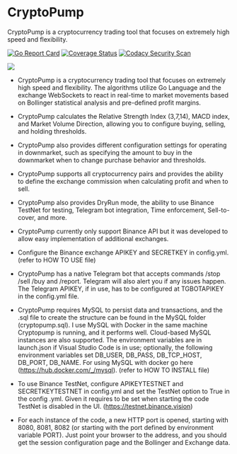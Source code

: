 # CryptoPump

CryptoPump is a cryptocurrency trading tool that focuses on extremely high speed and flexibility.

[![Go Report Card](https://goreportcard.com/badge/github.com/aleibovici/cryptopump)](https://goreportcard.com/report/github.com/aleibovici/cryptopump)
[![Coverage Status](https://coveralls.io/repos/github/aleibovici/cryptopump/badge.svg?branch=main)](https://coveralls.io/github/aleibovici/cryptopump?branch=main)
[![Codacy Security Scan](https://github.com/aleibovici/cryptopump/actions/workflows/codacy-analysis.yml/badge.svg?branch=main)](https://github.com/aleibovici/cryptopump/actions/workflows/codacy-analysis.yml)

![](https://github.com/aleibovici/img/blob/main/cryptopump_screen.png?raw=true)

- CryptoPump is a cryptocurrency trading tool that focuses on extremely high speed and flexibility. The algorithms utilize Go Language and the exchange WebSockets to react in real-time to market movements based on Bollinger statistical analysis and pre-defined profit margins.

- CryptoPump calculates the Relative Strength Index (3,7,14), MACD index, and Market Volume Direction, allowing you to configure buying, selling, and holding thresholds.

- CryptoPump also provides different configuration settings for operating in downmarket, such as specifying the amount to buy in the downmarket when to change purchase behavior and thresholds.

- CryptoPump supports all cryptocurrency pairs and provides the ability to define the exchange commission when calculating profit and when to sell.

- CryptoPump also provides DryRun mode, the ability to use Binance TestNet for testing, Telegram bot integration, Time enforcement, Sell-to-cover, and more.

- CryptoPump currently only support Binance API but it was developed to allow easy implementation of additional exchanges.

- Configure the Binance exchange APIKEY and SECRETKEY in config.yml. (refer to HOW TO USE file)

- CryptoPump has a native Telegram bot that accepts commands /stop /sell /buy and /report. Telegram will also alert you if any issues happen. The Telegram APIKEY, if in use, has to be configured at TGBOTAPIKEY in the config.yml file. 

- CryptoPump requires MySQL to persist data and transactions, and the .sql file to create the structure can be found in the MySQL folder (cryptopump.sql). I use MySQL with Docker in the same machine Cryptopump is running, and it performs well. Cloud-based MySQL instances are also supported. The environment variables are in launch.json if Visual Studio Code is in use; optionally, the following environment variables set DB_USER, DB_PASS, DB_TCP_HOST, DB_PORT, DB_NAME. For using MySQL with docker go here (<https://hub.docker.com/_/mysql>). (refer to HOW TO INSTALL file)

- To use Binance TestNet, configure APIKEYTESTNET and SECRETKEYTESTNET in config.yml and set the TestNet option to True in the config .yml. Given it requires to be set when starting the code TestNet is disabled in the UI. (<https://testnet.binance.vision>)

- For each instance of the code, a new HTTP port is opened, starting with 8080, 8081, 8082 (or starting with the port defined by environment variable PORT). Just point your browser to the address, and you should get the session configuration page and the Bollinger and Exchange data.
